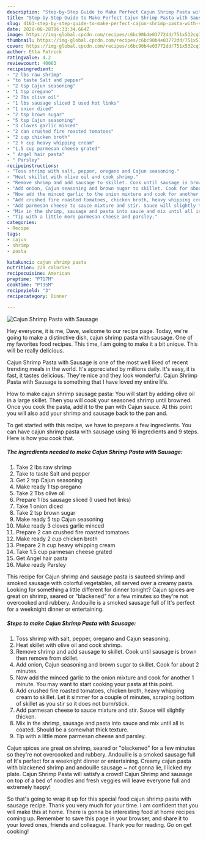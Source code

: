 ```yaml
---
description: "Step-by-Step Guide to Make Perfect Cajun Shrimp Pasta with Sausage"
title: "Step-by-Step Guide to Make Perfect Cajun Shrimp Pasta with Sausage"
slug: 4161-step-by-step-guide-to-make-perfect-cajun-shrimp-pasta-with-sausage
date: 2020-08-28T06:33:34.664Z
image: https://img-global.cpcdn.com/recipes/c6bc90b4e03772dd/751x532cq70/cajun-shrimp-pasta-with-sausage-recipe-main-photo.jpg
thumbnail: https://img-global.cpcdn.com/recipes/c6bc90b4e03772dd/751x532cq70/cajun-shrimp-pasta-with-sausage-recipe-main-photo.jpg
cover: https://img-global.cpcdn.com/recipes/c6bc90b4e03772dd/751x532cq70/cajun-shrimp-pasta-with-sausage-recipe-main-photo.jpg
author: Etta Patrick
ratingvalue: 4.2
reviewcount: 40063
recipeingredient:
- "2 lbs raw shrimp"
- "to taste Salt and pepper"
- "2 tsp Cajun seasoning"
- "1 tsp oregano"
- "2 Tbs olive oil"
- "1 lbs sausage sliced I used hot links"
- "1 onion diced"
- "2 tsp brown sugar"
- "5 tsp Cajun seasoning"
- "3 cloves garlic minced"
- "2 can crushed fire roasted tomatoes"
- "2 cup chicken broth"
- "2 h cup heavy whipping cream"
- "1.5 cup parmesan cheese grated"
- " Angel hair pasta"
- " Parsley"
recipeinstructions:
- "Toss shrimp with salt, pepper, oregano and Cajun seasoning."
- "Heat skillet with olive oil and cook shrimp."
- "Remove shrimp and add sausage to skillet. Cook until sausage is brown then remove from skillet."
- "Add onion, Cajun seasoning and brown sugar to skillet. Cook for about 2 minutes."
- "Now add the minced garlic to the onion mixture and cook for another 1 minute. You may want to start cooking your pasta at this point."
- "Add crushed fire roasted tomatoes, chicken broth, heavy whipping cream to skillet. Let it simmer for a couple of minutes, scraping bottom of skillet as you stir so it does not burn/stick."
- "Add parmesan cheese to sauce mixture and stir. Sauce will slightly thicken."
- "Mix in the shrimp, sausage and pasta into sauce and mix until all is coated. Should be a somewhat thick texture."
- "Tip with a little more parmesan cheese and parsley."
categories:
- Recipe
tags:
- cajun
- shrimp
- pasta

katakunci: cajun shrimp pasta 
nutrition: 228 calories
recipecuisine: American
preptime: "PT17M"
cooktime: "PT35M"
recipeyield: "3"
recipecategory: Dinner

---
```



![Cajun Shrimp Pasta with Sausage](https://img-global.cpcdn.com/recipes/c6bc90b4e03772dd/751x532cq70/cajun-shrimp-pasta-with-sausage-recipe-main-photo.jpg)

Hey everyone, it is me, Dave, welcome to our recipe page. Today, we're going to make a distinctive dish, cajun shrimp pasta with sausage. One of my favorites food recipes. This time, I am going to make it a bit unique. This will be really delicious.

Cajun Shrimp Pasta with Sausage is one of the most well liked of recent trending meals in the world. It's appreciated by millions daily. It's easy, it is fast, it tastes delicious. They're nice and they look wonderful. Cajun Shrimp Pasta with Sausage is something that I have loved my entire life.

How to make cajun shrimp sausage pasta: You will start by adding olive oil in a large skillet. Then you will cook your seasoned shrimp until browned. Once you cook the pasta, add it to the pan with Cajun sauce. At this point you will also add your shrimp and sausage back to the pan and.


To get started with this recipe, we have to prepare a few ingredients. You can have cajun shrimp pasta with sausage using 16 ingredients and 9 steps. Here is how you cook that.

<!--inarticleads1-->

##### The ingredients needed to make Cajun Shrimp Pasta with Sausage:

1. Take 2 lbs raw shrimp
1. Take to taste Salt and pepper
1. Get 2 tsp Cajun seasoning
1. Make ready 1 tsp oregano
1. Take 2 Tbs olive oil
1. Prepare 1 lbs sausage sliced (I used hot links)
1. Take 1 onion diced
1. Take 2 tsp brown sugar
1. Make ready 5 tsp Cajun seasoning
1. Make ready 3 cloves garlic minced
1. Prepare 2 can crushed fire roasted tomatoes
1. Make ready 2 cup chicken broth
1. Prepare 2 h cup heavy whipping cream
1. Take 1.5 cup parmesan cheese grated
1. Get  Angel hair pasta
1. Make ready  Parsley


This recipe for Cajun shrimp and sausage pasta is sauteed shrimp and smoked sausage with colorful vegetables, all served over a creamy pasta. Looking for something a little different for dinner tonight? Cajun spices are great on shrimp, seared or &#34;blackened&#34; for a few minutes so they&#39;re not overcooked and rubbery. Andouille is a smoked sausage full of It&#39;s perfect for a weeknight dinner or entertaining. 

<!--inarticleads2-->

##### Steps to make Cajun Shrimp Pasta with Sausage:

1. Toss shrimp with salt, pepper, oregano and Cajun seasoning.
1. Heat skillet with olive oil and cook shrimp.
1. Remove shrimp and add sausage to skillet. Cook until sausage is brown then remove from skillet.
1. Add onion, Cajun seasoning and brown sugar to skillet. Cook for about 2 minutes.
1. Now add the minced garlic to the onion mixture and cook for another 1 minute. You may want to start cooking your pasta at this point.
1. Add crushed fire roasted tomatoes, chicken broth, heavy whipping cream to skillet. Let it simmer for a couple of minutes, scraping bottom of skillet as you stir so it does not burn/stick.
1. Add parmesan cheese to sauce mixture and stir. Sauce will slightly thicken.
1. Mix in the shrimp, sausage and pasta into sauce and mix until all is coated. Should be a somewhat thick texture.
1. Tip with a little more parmesan cheese and parsley.


Cajun spices are great on shrimp, seared or &#34;blackened&#34; for a few minutes so they&#39;re not overcooked and rubbery. Andouille is a smoked sausage full of It&#39;s perfect for a weeknight dinner or entertaining. Creamy cajun pasta with blackened shrimp and andouille sausage ~ not gonna lie, I licked my plate. Cajun Shrimp Pasta will satisfy a crowd! Cajun Shrimp and sausage on top of a bed of noodles and fresh veggies will leave everyone full and extremely happy! 

So that's going to wrap it up for this special food cajun shrimp pasta with sausage recipe. Thank you very much for your time. I am confident that you will make this at home. There is gonna be interesting food at home recipes coming up. Remember to save this page in your browser, and share it to your loved ones, friends and colleague. Thank you for reading. Go on get cooking!
